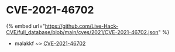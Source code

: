# CVE-2021-46702
{% embed url="https://github.com/Live-Hack-CVE/full_database/blob/main/cves/2021/CVE-2021-46702.json" %}

* malakkf ~> [CVE-2021-46702](https://www.alice-snow.ru/2021/database/cve-2021-46702/cve-2021-46702-malakkf)